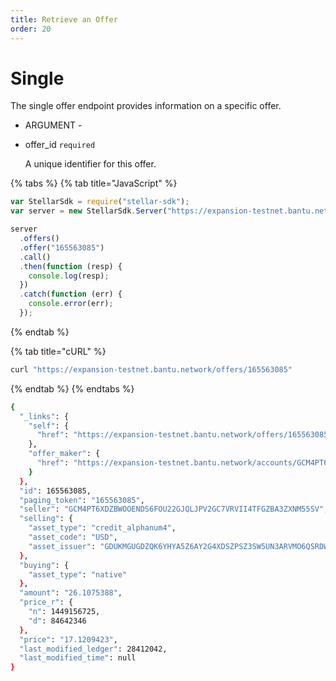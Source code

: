 ```yaml
---
title: Retrieve an Offer
order: 20
---
```


# Single

The single offer endpoint provides information on a specific offer.

 - ARGUMENT - 

* offer\_id `required`

  A unique identifier for this offer.

{% tabs %}
{% tab title="JavaScript" %}
```javascript
var StellarSdk = require("stellar-sdk");
var server = new StellarSdk.Server("https://expansion-testnet.bantu.network");

server
  .offers()
  .offer("165563085")
  .call()
  .then(function (resp) {
    console.log(resp);
  })
  .catch(function (err) {
    console.error(err);
  });
```
{% endtab %}

{% tab title="cURL" %}
```bash
curl "https://expansion-testnet.bantu.network/offers/165563085"
```
{% endtab %}
{% endtabs %}

```bash
{
  "_links": {
    "self": {
      "href": "https://expansion-testnet.bantu.network/offers/165563085"
    },
    "offer_maker": {
      "href": "https://expansion-testnet.bantu.network/accounts/GCM4PT6XDZBWOOENDS6FOU22GJQLJPV2GC7VRVII4TFGZBA3ZXNM55SV"
    }
  },
  "id": 165563085,
  "paging_token": "165563085",
  "seller": "GCM4PT6XDZBWOOENDS6FOU22GJQLJPV2GC7VRVII4TFGZBA3ZXNM55SV",
  "selling": {
    "asset_type": "credit_alphanum4",
    "asset_code": "USD",
    "asset_issuer": "GDUKMGUGDZQK6YHYA5Z6AY2G4XDSZPSZ3SW5UN3ARVMO6QSRDWP5YLEX"
  },
  "buying": {
    "asset_type": "native"
  },
  "amount": "26.1075388",
  "price_r": {
    "n": 1449156725,
    "d": 84642346
  },
  "price": "17.1209423",
  "last_modified_ledger": 28412042,
  "last_modified_time": null
}
```

